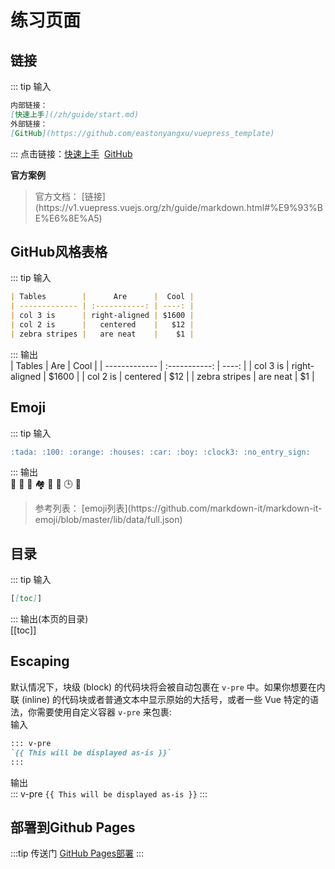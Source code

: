 # 练习页面

## 链接

::: tip 输入
``` md
内部链接：
[快速上手](/zh/guide/start.md)
外部链接：
[GitHub](https://github.com/eastonyangxu/vuepress_template)
```
:::
点击链接：[快速上手](/zh/guide/start.md)&nbsp;&nbsp;[GitHub](https://github.com/eastonyangxu/vuepress_template)

**官方案例**
<blockquote>
官方文档：
[链接](https://v1.vuepress.vuejs.org/zh/guide/markdown.html#%E9%93%BE%E6%8E%A5)
</blockquote>

## GitHub风格表格
::: tip 输入
``` md
| Tables        |      Are      |  Cool |
| ------------- | :-----------: | ----: |
| col 3 is      | right-aligned | $1600 |
| col 2 is      |   centered    |   $12 |
| zebra stripes |   are neat    |    $1 |
```
:::
输出<br/>
| Tables        |      Are      |  Cool |
| ------------- | :-----------: | ----: |
| col 3 is      | right-aligned | $1600 |
| col 2 is      |   centered    |   $12 |
| zebra stripes |   are neat    |    $1 |


## Emoji
::: tip 输入
``` md
:tada: :100: :orange: :houses: :car: :boy: :clock3: :no_entry_sign:
```
:::
输出<br/>
:tada: :100: :orange: :houses: :car: :boy: :clock3: :no_entry_sign:
<blockquote>
参考列表：
[emoji列表](https://github.com/markdown-it/markdown-it-emoji/blob/master/lib/data/full.json)
</blockquote>


## 目录
::: tip 输入
``` md
[[toc]]
```
:::
输出(本页的目录)<br/>
[[toc]]


## Escaping
默认情况下，块级 (block) 的代码块将会被自动包裹在 `v-pre` 中。如果你想要在内联 (inline) 的代码块或者普通文本中显示原始的大括号，或者一些 Vue 特定的语法，你需要使用自定义容器 `v-pre` 来包裹: <br/>
输入<br/>
``` md
::: v-pre
`{{ This will be displayed as-is }}`
:::
```
输出<br/>
::: v-pre
`{{ This will be displayed as-is }}`
:::

## 部署到Github Pages
:::tip 传送门
[GitHub Pages部署](https://v1.vuepress.vuejs.org/zh/guide/deploy.html#github-pages)
:::
